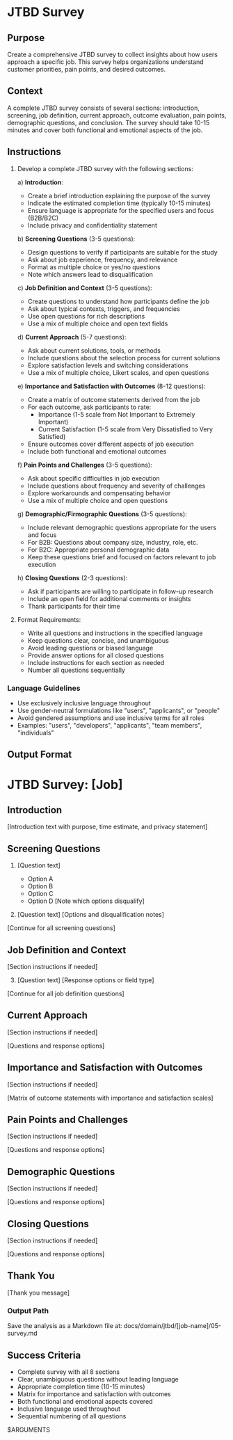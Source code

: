 # JTBD Survey

## Purpose

Create a comprehensive JTBD survey to collect insights about how users approach a specific job. This survey helps organizations understand customer priorities, pain points, and desired outcomes.

## Context

A complete JTBD survey consists of several sections: introduction, screening, job definition, current approach, outcome evaluation, pain points, demographic questions, and conclusion. The survey should take 10-15 minutes and cover both functional and emotional aspects of the job.

## Instructions

1. Develop a complete JTBD survey with the following sections:

   a) **Introduction**:
      - Create a brief introduction explaining the purpose of the survey
      - Indicate the estimated completion time (typically 10-15 minutes)
      - Ensure language is appropriate for the specified users and focus (B2B/B2C)
      - Include privacy and confidentiality statement

   b) **Screening Questions** (3-5 questions):
      - Design questions to verify if participants are suitable for the study
      - Ask about job experience, frequency, and relevance
      - Format as multiple choice or yes/no questions
      - Note which answers lead to disqualification

   c) **Job Definition and Context** (3-5 questions):
      - Create questions to understand how participants define the job
      - Ask about typical contexts, triggers, and frequencies
      - Use open questions for rich descriptions
      - Use a mix of multiple choice and open text fields

   d) **Current Approach** (5-7 questions):
      - Ask about current solutions, tools, or methods
      - Include questions about the selection process for current solutions
      - Explore satisfaction levels and switching considerations
      - Use a mix of multiple choice, Likert scales, and open questions

   e) **Importance and Satisfaction with Outcomes** (8-12 questions):
      - Create a matrix of outcome statements derived from the job
      - For each outcome, ask participants to rate:
        * Importance (1-5 scale from Not Important to Extremely Important)
        * Current Satisfaction (1-5 scale from Very Dissatisfied to Very Satisfied)
      - Ensure outcomes cover different aspects of job execution
      - Include both functional and emotional outcomes

   f) **Pain Points and Challenges** (3-5 questions):
      - Ask about specific difficulties in job execution
      - Include questions about frequency and severity of challenges
      - Explore workarounds and compensating behavior
      - Use a mix of multiple choice and open questions

   g) **Demographic/Firmographic Questions** (3-5 questions):
      - Include relevant demographic questions appropriate for the users and focus
      - For B2B: Questions about company size, industry, role, etc.
      - For B2C: Appropriate personal demographic data
      - Keep these questions brief and focused on factors relevant to job execution

   h) **Closing Questions** (2-3 questions):
      - Ask if participants are willing to participate in follow-up research
      - Include an open field for additional comments or insights
      - Thank participants for their time

2. Format Requirements:
   - Write all questions and instructions in the specified language
   - Keep questions clear, concise, and unambiguous
   - Avoid leading questions or biased language
   - Provide answer options for all closed questions
   - Include instructions for each section as needed
   - Number all questions sequentially

### Language Guidelines

- Use exclusively inclusive language throughout
- Use gender-neutral formulations like "users", "applicants", or "people"
- Avoid gendered assumptions and use inclusive terms for all roles
- Examples: "users", "developers", "applicants", "team members", "individuals"

## Output Format

# JTBD Survey: [Job]

## Introduction
[Introduction text with purpose, time estimate, and privacy statement]

## Screening Questions
1. [Question text]
   - Option A
   - Option B
   - Option C
   - Option D
   [Note which options disqualify]

2. [Question text]
   [Options and disqualification notes]

[Continue for all screening questions]

## Job Definition and Context
[Section instructions if needed]

3. [Question text]
   [Response options or field type]

[Continue for all job definition questions]

## Current Approach
[Section instructions if needed]

[Questions and response options]

## Importance and Satisfaction with Outcomes
[Section instructions if needed]

[Matrix of outcome statements with importance and satisfaction scales]

## Pain Points and Challenges
[Section instructions if needed]

[Questions and response options]

## Demographic Questions
[Section instructions if needed]

[Questions and response options]

## Closing Questions
[Section instructions if needed]

[Questions and response options]

## Thank You
[Thank you message]

### Output Path
Save the analysis as a Markdown file at: docs/domain/jtbd/[job-name]/05-survey.md

## Success Criteria

- Complete survey with all 8 sections
- Clear, unambiguous questions without leading language
- Appropriate completion time (10-15 minutes)
- Matrix for importance and satisfaction with outcomes
- Both functional and emotional aspects covered
- Inclusive language used throughout
- Sequential numbering of all questions

$ARGUMENTS
